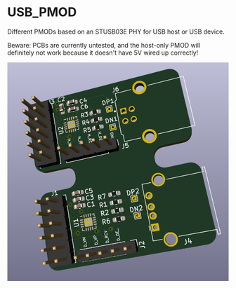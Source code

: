 
# USB_PMOD

Different PMODs based on an STUSB03E PHY for USB host or USB device.

Beware: PCBs are currently untested, and the host-only PMOD will definitely
not work because it doesn't have 5V wired up correctly!


![USB host/device PMOD](./usb_host_dev_pmod.png)

